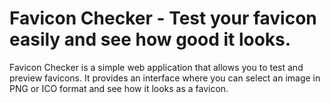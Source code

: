 # Favicon Checker - Test your favicon easily and see how good it looks.

Favicon Checker is a simple web application that allows you to test and preview favicons. It provides an interface where you can select an image in PNG or ICO format and see how it looks as a favicon.

